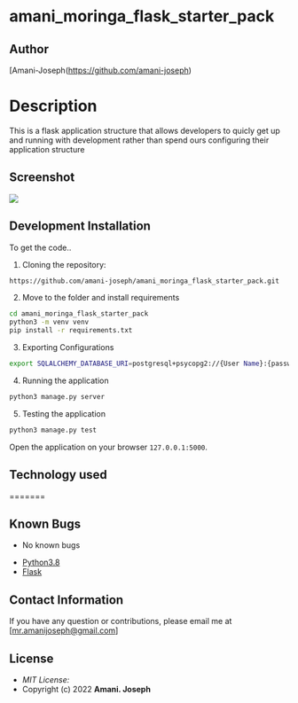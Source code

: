 <!-- @format -->

# amani_moringa_flask_starter_pack

## Author

[Amani-Joseph(https://github.com/amani-joseph)

# Description

This is a flask application structure that allows developers to quicly get up and running with development rather than spend ours configuring their application structure

## Screenshot

<img src="https://github.com/amani-joseph/amani_flask_starter_pack/blob/master/app/static/images/127.0.0.1_5000_.png?raw=true" >

## Development Installation

To get the code..

1. Cloning the repository:

```bash
https://github.com/amani-joseph/amani_moringa_flask_starter_pack.git
```

2. Move to the folder and install requirements

```bash
cd amani_moringa_flask_starter_pack
python3 -m venv venv
pip install -r requirements.txt
```

3. Exporting Configurations

```bash
export SQLALCHEMY_DATABASE_URI=postgresql+psycopg2://{User Name}:{password}@localhost/{database name}
```

4. Running the application

```bash
python3 manage.py server
```

5. Testing the application

```bash
python3 manage.py test
```

Open the application on your browser `127.0.0.1:5000`.



## Technology used

=======

## Known Bugs

- No known bugs

* [Python3.8](https://www.python.org/)
* [Flask](http://flask.pocoo.org/)

## Contact Information

If you have any question or contributions, please email me at [mr.amanijoseph@gmail.com]

## License

- _MIT License:_
- Copyright (c) 2022 **Amani. Joseph**
